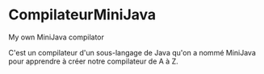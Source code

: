 # CompilateurMiniJava
My own MiniJava compilator

C'est un compilateur d'un sous-langage de Java qu'on a nommé MiniJava pour apprendre à créer notre compilateur de A à Z.

